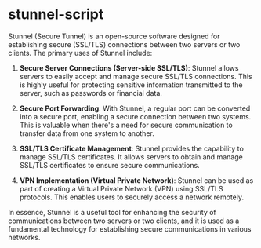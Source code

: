 # stunnel-script

Stunnel (Secure Tunnel) is an open-source software designed for establishing secure (SSL/TLS) connections between two servers or two clients. The primary uses of Stunnel include:

1. **Secure Server Connections (Server-side SSL/TLS)**: Stunnel allows servers to easily accept and manage secure SSL/TLS connections. This is highly useful for protecting sensitive information transmitted to the server, such as passwords or financial data.

2. **Secure Port Forwarding**: With Stunnel, a regular port can be converted into a secure port, enabling a secure connection between two systems. This is valuable when there's a need for secure communication to transfer data from one system to another.

3. **SSL/TLS Certificate Management**: Stunnel provides the capability to manage SSL/TLS certificates. It allows servers to obtain and manage SSL/TLS certificates to ensure secure communications.

4. **VPN Implementation (Virtual Private Network)**: Stunnel can be used as part of creating a Virtual Private Network (VPN) using SSL/TLS protocols. This enables users to securely access a network remotely.

In essence, Stunnel is a useful tool for enhancing the security of communications between two servers or two clients, and it is used as a fundamental technology for establishing secure communications in various networks.
